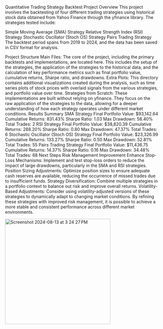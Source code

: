 Quantitative Trading Strategy Backtest Project
Overview
This project involves the backtesting of four different trading strategies using historical stock data obtained from Yahoo Finance through the yfinance library. The strategies tested include:

Simple Moving Average (SMA) Strategy
Relative Strength Index (RSI) Strategy
Stochastic Oscillator (Stoch OS) Strategy
Pairs Trading Strategy
The backtest period spans from 2019 to 2024, and the data has been saved in CSV format for analysis.

Project Structure
Main Files:
The core of the project, including the primary backtests and implementations, are located here. This includes the setup of the strategies, the application of the strategies to the historical data, and the calculation of key performance metrics such as final portfolio value, cumulative returns, Sharpe ratio, and drawdowns.
Extra Plots:
This directory contains additional visualizations created during the analysis, such as time series plots of stock prices with overlaid signals from the various strategies, and portfolio value over time.
Strategies from Scratch:
These implementations are built without relying on yfinance. They focus on the raw application of the strategies to the data, allowing for a deeper understanding of how each strategy operates under different market conditions.
Results Summary
SMA Strategy
Final Portfolio Value: $93,142.64
Cumulative Returns: 831.43%
Sharpe Ratio: 1.03
Max Drawdown: 58.40%
Total Trades: 2
RSI Strategy
Final Portfolio Value: $38,820.39
Cumulative Returns: 288.20%
Sharpe Ratio: 0.80
Max Drawdown: 47.37%
Total Trades: 6
Stochastic Oscillator (Stoch OS) Strategy
Final Portfolio Value: $23,326.99
Cumulative Returns: 133.27%
Sharpe Ratio: 0.50
Max Drawdown: 52.81%
Total Trades: 55
Pairs Trading Strategy
Final Portfolio Value: $11,436.75
Cumulative Returns: 14.37%
Sharpe Ratio: 0.16
Max Drawdown: 34.48%
Total Trades: 68
Next Steps
Risk Management Improvement
Enhance Stop-Loss Mechanisms: Implement and test stop-loss orders to reduce the impact of large drawdowns, particularly in the SMA and RSI strategies.
Position Sizing Adjustments: Optimize position sizes to ensure adequate cash reserves are available, reducing the occurrence of missed trades due to insufficient funds.
Strategy Diversification: Combine multiple strategies in a portfolio context to balance out risk and improve overall returns.
Volatility-Based Adjustments: Consider using volatility-adjusted versions of these strategies to dynamically adapt to changing market conditions.
By refining these strategies with improved risk management, it is possible to achieve a more stable and consistent performance across different market environments.



<img width="346" alt="Screenshot 2024-08-13 at 3 24 27 PM" src="https://github.com/user-attachments/assets/3c7266ad-86d8-4701-85c1-1c1fdefee44d">
